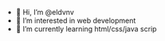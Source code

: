 - 👋 Hi, I’m @eldvnv
- 👀 I’m interested in web development
- 🌱 I’m currently learning html/css/java scrip

<!---
eldvnv/eldvnv is a ✨ special ✨ repository because its `README.md` (this file) appears on your GitHub profile.
You can click the Preview link to take a look at your changes.
--->
